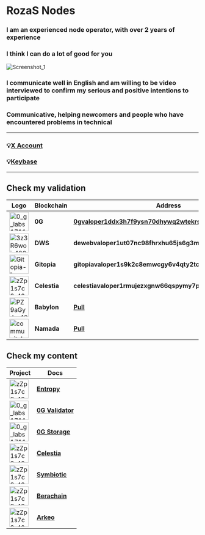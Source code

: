 # RozaS Nodes

### I am an experienced node operator, with over 2 years of experience
### I think I can do a lot of good for you

![Screenshot_1](https://github.com/user-attachments/assets/6da26b22-1b92-4618-97d2-942e99af00b9)

### I communicate well in English and am willing to be video interviewed to confirm my serious and positive intentions to participate
### Communicative, helping newcomers and people who have encountered problems in technical

---
### 💡[X Account](https://x.com/ChampSnuggems)

### 💡[Keybase](https://keybase.io/rozaserd)

---

## Check my validation

| Logo | Blockchain | Address |
| --- | --- | --- |
| <img src="https://github.com/user-attachments/assets/662f8336-aa6e-48dd-983e-472867ca640f" alt="0_g_labs1711467106027" width="50" height="50"> |  **0G** | **[0gvaloper1ddx3h7f9ysn70dhywq2wtekrspjkrc70sh0waw](https://explorer.validator247.com/zero-gravity-testnet/staking/0gvaloper1ddx3h7f9ysn70dhywq2wtekrspjkrc70sh0waw)**  |
| <img src="https://github.com/user-attachments/assets/8b873509-0bc9-4fd3-8980-992518805ff5" alt="3z3R6woi_400x400" width="50" height="50"> |  **DWS** | **dewebvaloper1ut07nc98fhrxhu65js6g3m46dzphrl7kr90djj**  |
| <img src="https://github.com/user-attachments/assets/7ddc0978-f8b3-4530-9af3-2b196b0b4a29" alt="Gitopia-Logo" width="50" height="50"> |  **Gitopia** | **gitopiavaloper1s9k2c8emwcgy6v4qty2tc9nkh39g70a5fmnutx**  |
| <img src="https://github.com/user-attachments/assets/79527b0c-6b82-4b52-88a3-3a7c9a31201a" alt="zZp1s7c3_400x400" width="50" height="50"> |  **Celestia** |  **celestiavaloper1rmujezxgnw66qspymy7pgxx0e2j49j97vxu39z** |
| <img src="https://github.com/user-attachments/assets/b200448f-3d00-44c0-a136-af80496adbf2" alt="PZ9aGyJx_400x400" width="50" height="50"> |  **Babylon** |  **[Pull](https://github.com/babylonchain/networks/pull/313)** |
| <img src="https://github.com/user-attachments/assets/0b65351c-797c-4822-adbe-79361a67719c" alt="communityIcon_rfku9lqr1xv91" width="50" height="50"> |  **Namada** | **[Pull](https://github.com/anoma/namada-testnets/pull/2952)**  |


## Check my content

| Project | Docs |
| --- | --- |
|<img src="https://github.com/user-attachments/assets/6b872c9c-1043-4980-a3af-4fea5cd28cc0" alt="zZp1s7c3_400x400" width="50" height="50"> | **[Entropy](https://github.com/SerdhRo/entropy-deploy)** |
|<img src="https://github.com/user-attachments/assets/662f8336-aa6e-48dd-983e-472867ca640f" alt="0_g_labs1711467106027" width="50" height="50"> | **[0G Validator](https://github.com/SerdhRo/0Glabs/blob/main/0g-validator.md)** |
|<img src="https://github.com/user-attachments/assets/662f8336-aa6e-48dd-983e-472867ca640f" alt="0_g_labs1711467106027" width="50" height="50"> | **[0G Storage](https://github.com/SerdhRo/0Glabs/blob/main/0g-storage.md)** |
|<img src="https://github.com/user-attachments/assets/79527b0c-6b82-4b52-88a3-3a7c9a31201a" alt="zZp1s7c3_400x400" width="50" height="50"> | **[Celestia]()** |
|<img src="https://github.com/user-attachments/assets/c71e7076-373b-4c83-8bd9-1d42b678365a" alt="zZp1s7c3_400x400" width="50" height="50"> | **[Symbiotic](https://github.com/SerdhRo/deploy_symbiotic)** |
|<img src="https://github.com/user-attachments/assets/c65d93af-ec69-494f-97d6-cad52edcab02" alt="zZp1s7c3_400x400" width="50" height="50"> | **[Berachain]()** |
|<img src="https://github.com/user-attachments/assets/f9b0e421-89a0-45e9-9ed2-82723aad3adf" alt="zZp1s7c3_400x400" width="50" height="50"> | **[Arkeo]()** |
